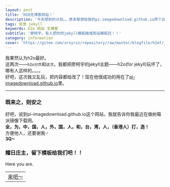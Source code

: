 ```yaml
---
layout: post
title: 'H2O无博客网站！'
description: '今天想到的计划。。原本是想给我的pi-imagedownload.github.io弄个比较好的网站模板，但是github pages的主题我觉得太少了，突然间我想到了h2o，我为何不把h2o做成一个网站模板呢？于是就有了大家所看到的一切。话说，廖柯宇看到这样，肯定气死了。。。。'
tags: 反馈 jekyll
keywords: h2o 网站 无博客
subtitle: '廖柯宇，有人把你的jekyll模板做成网站模板拉！！'
category: information
cover: 'https://gitee.com/srsyrzz/repository/raw/master/blogfile/h2of/jekyll-theme-h2o-postcover.jpg'
---
```


我果然认为h2o最好。  
这两次——`h2o分页`和`这次`，我都把廖柯宇的jekyll主题——h2o(for jekyll)玩坏了，哪有人这样的。。。。  
好吧，这次我又乱玩，把内容都给改了！现在他很成功的用在了[pi-imagedownload.github.io](https://pi-imagedownload.github.io)里。

---
### 既来之，则安之
好吧，说到pi-imagedownload.github.io这个网站，我就告诉你我最近在做树莓派镜像下载网。  
**全，为，中，国，人，外，国，人，和，台，湾，人，（香港人）打，造！**  
方便他人，还要谢我♂  
**3Q~**  

### 耀日庄主，留下模板给我们吧！！
Here you are.
<table>
  <tr>
    <td><a href="https://gitee.com/srsyrzz/repository/raw/master/blogfile/h2of/h2oNoBlogWebsiteModel.zip">来吧～</a></td>
  </tr>
<table>

